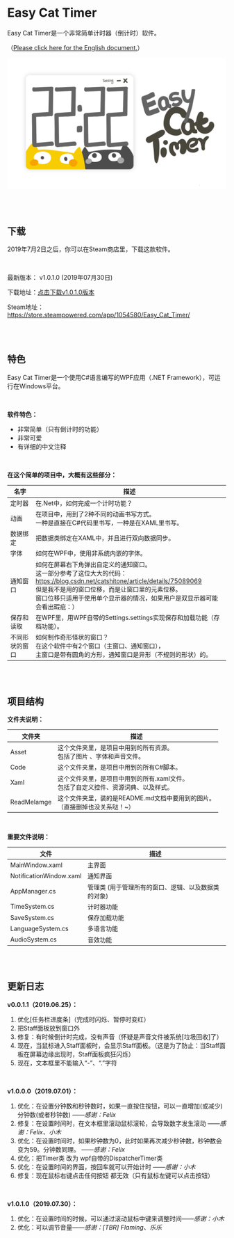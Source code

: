 # Easy Cat Timer

Easy Cat Timer是一个非常简单计时器（倒计时）软件。

（[Please click here for the English document.](README[EN].md)）

![主界面](ReadMeImage/MainWindow.png)

<br/>

<br/>

## 下载

2019年7月2日之后，你可以在Steam商店里，下载这款软件。

<br/>

最新版本：  v1.0.1.0 (2019年07月30日)

下载地址：[点击下载v1.0.1.0版本](https://github.com/xujiangjiang/Easy-Cat-Timer/releases/download/v1.0.1.0/Easy.Cat.Timer.v1.0.1.0.zip)

Steam地址：https://store.steampowered.com/app/1054580/Easy_Cat_Timer/

<br/>

<br/>

## 特色

Easy Cat Timer是一个使用C#语言编写的WPF应用（.NET Framework），可运行在Windows平台。

<br/>

**软件特色：**

- 非常简单（只有倒计时的功能）
- 非常可爱
- 有详细的中文注释

<br/>

**在这个简单的项目中，大概有这些部分：**

| 名字           | 描述                                                         |
| -------------- | ------------------------------------------------------------ |
| 定时器         | 在.Net中，如何完成一个计时功能？                             |
| 动画           | 在项目中，用到了2种不同的动画书写方式。<br />一种是直接在C#代码里书写，一种是在XAML里书写。 |
| 数据绑定       | 把数据类绑定在XAML中，并且进行双向数据同步。                 |
| 字体           | 如何在WPF中，使用非系统内嵌的字体。                          |
| 通知窗口       | 如何在屏幕右下角弹出自定义的通知窗口。<br />这一部分参考了这位大大的代码：<br />https://blog.csdn.net/catshitone/article/details/75089069<br />但是我不是用的窗口位移，而是让窗口里的元素位移。<br />窗口位移只适用于使用单个显示器的情况，如果用户是双显示器可能会看出瑕疵：） |
| 保存和读取     | 在WPF里，用WPF自带的Settings.settings实现保存和加载功能（存档功能）。 |
| 不同形状的窗口 | 如何制作奇形怪状的窗口？<br />在这个软件中有2个窗口（主窗口、通知窗口），<br />主窗口是带有圆角的方形，通知窗口是异形（不规则的形状）的。 |

<br/>

<br/>

## 项目结构

**文件夹说明：**

| 文件夹      | 描述                                                         |
| ----------- | ------------------------------------------------------------ |
| Asset       | 这个文件夹里，是项目中用到的所有资源。<br />包括了图片 、字体和声音文件。 |
| Code        | 这个文件夹里，是项目中用到的所有C#脚本。                     |
| Xaml        | 这个文件夹里，是项目中用到的所有.xaml文件。<br />包括了自定义控件、资源词典、以及样式。 |
| ReadMeIamge | 这个文件夹里，装的是README.md文档中要用到的图片。<br />（直接删掉也没关系哒！~） |

<br/>

**重要文件说明：**

| 文件                    | 描述                                                 |
| ----------------------- | ---------------------------------------------------- |
| MainWindow.xaml         | 主界面                                               |
| NotificationWindow.xaml | 通知界面                                             |
| AppManager.cs           | 管理类  (用于管理所有的窗口、逻辑、以及数据类的对象) |
| TimeSystem.cs           | 计时器功能                                           |
| SaveSystem.cs           | 保存加载功能                                         |
| LanguageSystem.cs       | 多语言功能                                           |
| AudioSystem.cs          | 音效功能                                             |

<br/>

<br/>

## 更新日志

**v0.0.1.1（2019.06.25）：**

1. 优化[任务栏进度条]（完成时闪烁、暂停时变红）
2. 把Staff面板放到窗口外
3. 修复：有时候倒计时完成，没有声音（怀疑是声音文件被系统[垃圾回收]了）
4. 现在，当鼠标进入Staff面板时，会显示Staff面板。（这是为了防止：当Staff面板在屏幕边缘出现时，Staff面板疯狂闪烁）
5. 现在，文本框里不能输入“-”、“.”字符

<br>

**v1.0.0.0（2019.07.01）：**

1. 优化：在设置分钟数和秒钟数时，如果一直按住按钮，可以一直增加(或减少)分钟数(或者秒钟数)  *——感谢：Felix*
2. 修复：在设置时间时，在文本框里滚动鼠标滚轮，会导致数字发生滚动  *——感谢：Felix、小木*
3. 优化：在设置时间时，如果秒钟数为0，此时如果再次减少秒钟数，秒钟数会变为59。分钟数同理。  *——感谢：Felix*
4. 优化：把Timer类 改为 wpf自带的DispatcherTimer类
5. 优化：在设置时间的界面，按回车就可以开始计时  *——感谢：小木*
6. 修复：现在鼠标右键点击任何按钮 都无效（只有鼠标左键可以点击按钮）

<br/>

**v1.0.1.0（2019.07.30）：**

1. 优化：在设置时间的时候，可以通过滚动鼠标中键来调整时间——*感谢：小木*
  2. 优化：可以调节音量——*感谢：[TBR] Flaming、乐乐*

<br/>











